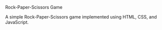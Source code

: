 Rock-Paper-Scissors Game

A simple Rock-Paper-Scissors game implemented using HTML, CSS, and JavaScript.

